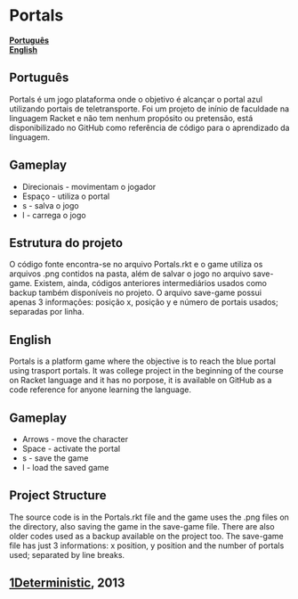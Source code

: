 # Portals
**[Português](#português)**  
**[English](#english)**

## Português
Portals é um jogo plataforma onde o objetivo é alcançar o portal azul utilizando portais de teletransporte. Foi um projeto de inínio de faculdade na linguagem Racket e não tem nenhum propósito ou pretensão, está disponibilizado no GitHub como referência de código para o aprendizado da linguagem.

## Gameplay

* Direcionais - movimentam o jogador
* Espaço - utiliza o portal
* s - salva o jogo
* l - carrega o jogo

## Estrutura do projeto

O código fonte encontra-se no arquivo Portals.rkt e o game utiliza os arquivos .png contidos na pasta, além de salvar o jogo no arquivo save-game. Existem, ainda, códigos anteriores intermediários usados como backup também disponíveis no projeto.
O arquivo save-game possui apenas 3 informações: posição x, posição y e número de portais usados; separadas por linha.

## English
Portals is a platform game where the objective is to reach the blue portal using trasport portals. It was college project in the beginning of the course on Racket language and it has no porpose, it is available on GitHub as a code reference for anyone learning the language.

## Gameplay
* Arrows - move the character
* Space - activate the portal
* s - save the game
* l - load the saved game

## Project Structure
The source code is in the Portals.rkt file and the game uses the .png files on the directory, also saving the game in the save-game file. There are also older codes used as a backup available on the project too.
The save-game file has just 3 informations: x position, y position and the number of portals used; separated by line breaks.

## [1Deterministic](https://github.com/1Deterministic), 2013
